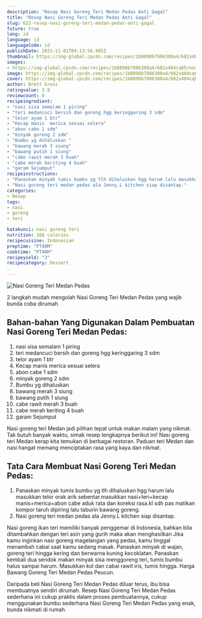 ```yaml
---
description: "Resep Nasi Goreng Teri Medan Pedas Anti Gagal"
title: "Resep Nasi Goreng Teri Medan Pedas Anti Gagal"
slug: 622-resep-nasi-goreng-teri-medan-pedas-anti-gagal
future: true
lang: id
language: id
languageCode: id
publishDate: 2021-11-01T04:13:56.985Z 
thumbnail: https://img-global.cpcdn.com/recipes/1b0898b7806308a4/682x484cq65/nasi-goreng-teri-medan-pedas-foto-resep-utama.png
images:
- https://img-global.cpcdn.com/recipes/1b0898b7806308a4/682x484cq65/nasi-goreng-teri-medan-pedas-foto-resep-utama.png
image: https://img-global.cpcdn.com/recipes/1b0898b7806308a4/682x484cq65/nasi-goreng-teri-medan-pedas-foto-resep-utama.png
cover: https://img-global.cpcdn.com/recipes/1b0898b7806308a4/682x484cq65/nasi-goreng-teri-medan-pedas-foto-resep-utama.png
author: Brett Gross
ratingvalue: 3.8
reviewcount: 9
recipeingredient:
- "nasi sisa semalam 1 piring"
- "teri medancuci bersih dan goreng hgg keringgaring 3 sdm"
- "telor ayam 1 btr"
- "Kecap manis  merica sesuai selera"
- "abon cabe 1 sdm"
- "minyak goreng 2 sdm"
- "Bumbu yg dihaluskan "
- "bawang merah 3 siung"
- "bawang putih 1 siung"
- "cabe rawit merah 3 buah"
- "cabe merah keriting 4 buah"
- "garam Sejumput"
recipeinstructions:
- "Panaskan minyak tumis bumbu yg tlh dihaluskan hgg harum lalu masukkan telor orak arik sebentar.masukkan nasi+teri+kecap manis+merica+abon cabe aduk rata dan koreksi rasa.kl sdh pas matikan kompor taruh dipiring lalu taburin bawang goreng."
- "Nasi goreng teri medan pedas ala Jenny.L kitchen siap disantap."
categories:
- Resep
tags:
- nasi
- goreng
- teri

katakunci: nasi goreng teri 
nutrition: 168 calories
recipecuisine: Indonesian
preptime: "PT40M"
cooktime: "PT40M"
recipeyield: "3"
recipecategory: Dessert
. 
---
```



![Nasi Goreng Teri Medan Pedas](https://img-global.cpcdn.com/recipes/1b0898b7806308a4/682x484cq65/nasi-goreng-teri-medan-pedas-foto-resep-utama.png)

2 langkah mudah mengolah  Nasi Goreng Teri Medan Pedas yang wajib bunda coba dirumah

<!--inarticleads1-->

## Bahan-bahan Yang Digunakan Dalam Pembuatan Nasi Goreng Teri Medan Pedas:

1. nasi sisa semalam 1 piring
1. teri medancuci bersih dan goreng hgg keringgaring 3 sdm
1. telor ayam 1 btr
1. Kecap manis  merica sesuai selera
1. abon cabe 1 sdm
1. minyak goreng 2 sdm
1. Bumbu yg dihaluskan 
1. bawang merah 3 siung
1. bawang putih 1 siung
1. cabe rawit merah 3 buah
1. cabe merah keriting 4 buah
1. garam Sejumput

Nasi goreng teri Medan jadi pilihan tepat untuk makan malam yang nikmat. Tak butuh banyak waktu, simak resep lengkapnya berikut ini! Nasi goreng teri Medan kerap kita temukan di berbagai restoran. Paduan teri Medan dan nasi hangat memang menciptakan rasa yang kaya dan nikmat. 

<!--inarticleads2-->

## Tata Cara Membuat Nasi Goreng Teri Medan Pedas:

1. Panaskan minyak tumis bumbu yg tlh dihaluskan hgg harum lalu masukkan telor orak arik sebentar.masukkan nasi+teri+kecap manis+merica+abon cabe aduk rata dan koreksi rasa.kl sdh pas matikan kompor taruh dipiring lalu taburin bawang goreng.
1. Nasi goreng teri medan pedas ala Jenny.L kitchen siap disantap.


Nasi goreng ikan teri memiliki banyak penggemar di Indonesia, bahkan bila ditambahkan dengan teri asin yang gurih maka akan menghasilkan Jika kamu inginkan nasi goreng magelangan yang pedas, kamu tinggal menambah cabai saat kamu sedang masak. Panaskan minyak di wajan, goreng teri hingga kering dan berwarna kuning kecoklatan. Panaskan kembali dua sendok makan minyak sisa menggoreng teri, tumis bumbu halus sampai harum. Masukkan kol dan cabai rawit iris, tumis hingga. Harga Bawang Goreng Teri Medan Pedas Peucun. 

Daripada   beli  Nasi Goreng Teri Medan Pedas  diluar terus, ibu  bisa membuatnya sendiri dirumah. Resep  Nasi Goreng Teri Medan Pedas  sederhana ini cukup praktis dalam proses pembuatannya, cukup menggunakan bumbu sederhana  Nasi Goreng Teri Medan Pedas  yang enak, bunda nikmati di rumah.
